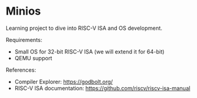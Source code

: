 # Minios

Learning project to dive into RISC-V ISA and OS development.

Requirements:

- Small OS for 32-bit RISC-V ISA (we will extend it for 64-bit)
- QEMU support

References:

- Compiler Explorer: https://godbolt.org/
- RISC-V ISA documentation: https://github.com/riscv/riscv-isa-manual